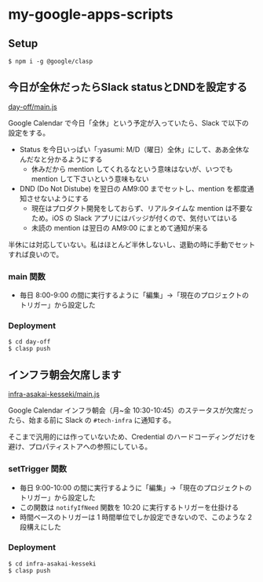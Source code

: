 # my-google-apps-scripts

## Setup

```
$ npm i -g @google/clasp
```

## 今日が全休だったらSlack statusとDNDを設定する

[day-off/main.js](https://github.com/masutaka/my-google-apps-scripts/blob/master/day-off/main.js)

Google Calendar で今日「全休」という予定が入っていたら、Slack で以下の設定をする。

* Status を今日いっぱい「:yasumi: M/D（曜日）全休」にして、ああ全休なんだなと分かるようにする
    * 休みだから mention してくれるなという意味はないが、いつでも mention して下さいという意味もない
* DND (Do Not Distube) を翌日の AM9:00 までセットし、mention を都度通知させないようにする
    * 現在はプロダクト開発をしておらず、リアルタイムな mention は不要なため。iOS の Slack アプリにはバッジが付くので、気付いてはいる
    * 未読の mention は翌日の AM9:00 にまとめて通知が来る

半休には対応していない。私はほとんど半休しないし、退勤の時に手動でセットすれば良いので。

### main 関数

* 毎日 8:00-9:00 の間に実行するように「編集」→「現在のプロジェクトのトリガー」から設定した

### Deployment

```
$ cd day-off
$ clasp push
```

## インフラ朝会欠席します

[infra-asakai-kesseki/main.js](https://github.com/masutaka/my-google-apps-scripts/blob/master/infra-asakai-kesseki/main.js)

Google Calendar インフラ朝会（月~金 10:30-10:45）のステータスが欠席だったら、始まる前に Slack の `#tech-infra` に通知する。

そこまで汎用的には作っていないため、Credential のハードコーディングだけを避け、プロパティストアへの参照にしている。

### setTrigger 関数

* 毎日 9:00-10:00 の間に実行するように「編集」→「現在のプロジェクトのトリガー」から設定した
* この関数は `notifyIfNeed` 関数を 10:20 に実行するトリガーを仕掛ける
* 時間ベースのトリガーは 1 時間単位でしか設定できないので、このような 2 段構えにした

### Deployment

```
$ cd infra-asakai-kesseki
$ clasp push
```
